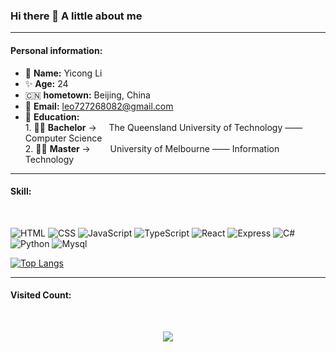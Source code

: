 ### Hi there 👋 A little about me

---

<h4>Personal information:</h4>

- 🧐 **Name:** Yicong Li
- ✨ **Age:** 24
- 🇨🇳 **hometown:** Beijing, China
- 📧 **Email:** leo727268082@gmail.com
- 📖 **Education:**
  <br /> 1. 🧑‍🎓 **Bachelor** -> &nbsp;&nbsp;&nbsp; The Queensland University of Technology —— Computer Science  
   2. 🧑‍🎓 **Master** -> &nbsp;&nbsp;&nbsp;&nbsp;&nbsp;&nbsp;&nbsp;University of Melbourne —— Information Technology

---

<h4>Skill:</h4>
<br>

![HTML](https://img.shields.io/badge/-HTML-E34F26?logo=HTML5&logoColor=white&style=flat)
![CSS](https://img.shields.io/badge/-CSS-1572B6?logo=CSS3&logoColor=white&style=flat)
![JavaScript](https://img.shields.io/badge/-JavaScript-F7DF1E?logo=javascript&logoColor=white&style=flat)
![TypeScript](https://img.shields.io/badge/-TypeScript-3178C6?logo=TypeScript&logoColor=white&style=flat)
![React](https://img.shields.io/badge/-ReactJs-61DAFB?logo=react&logoColor=white&style=flat)
![Express](https://img.shields.io/badge/-Express-000000?logo=Express&logoColor=white&style=flat)
![C#](https://img.shields.io/badge/-CSharp-99CC00?logo=sharp&logoColor=white&style=flat)
![Python](https://img.shields.io/badge/-Python-3776AB?logo=Python&logoColor=white&style=flat)
![Mysql](https://img.shields.io/badge/-Mysql-4479A1?logo=MySQL&logoColor=white&style=flat)

[![Top Langs](https://github-readme-stats.vercel.app/api/top-langs/?username=FrogTuna&layout=compact)](https://github.com/anuraghazra/github-readme-stats)

---
<h4>Visited Count:</h4> 
<br>
<p align="center"> 
  <img src="https://profile-counter.glitch.me/FrogTuna/count.svg" />
</p>
